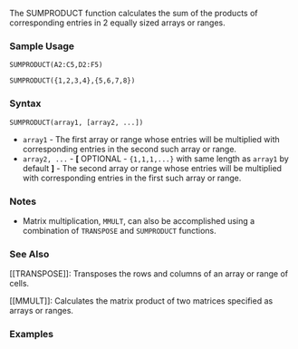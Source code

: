 The SUMPRODUCT function calculates the sum of the products of corresponding entries in 2 equally sized arrays or ranges.

### Sample Usage

`SUMPRODUCT(A2:C5,D2:F5)`

`SUMPRODUCT({1,2,3,4},{5,6,7,8})`

### Syntax

`SUMPRODUCT(array1, [array2, ...])`

* `array1` - The first array or range whose entries will be multiplied with corresponding entries in the second such array or range.
* `array2, ...`  - **[** OPTIONAL - `{1,1,1,...}` with same length as `array1` by default **]** - The second array or range whose entries will be multiplied with corresponding entries in the first such array or range.

### Notes

* Matrix multiplication, `MMULT`, can also be accomplished using a combination of `TRANSPOSE` and `SUMPRODUCT` functions.

### See Also

[[TRANSPOSE]]: Transposes the rows and columns of an array or range of cells.

[[MMULT]]: Calculates the matrix product of two matrices specified as arrays or ranges.

### Examples